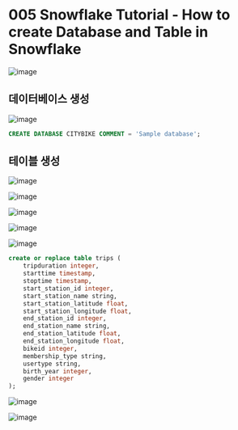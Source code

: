 # 005 Snowflake Tutorial - How to create Database and Table in Snowflake
![image](https://user-images.githubusercontent.com/102650331/170955464-22a62130-1775-4083-9569-b1c1319453f3.png)

## 데이터베이스 생성
![image](https://user-images.githubusercontent.com/102650331/170956067-19dce6e4-f434-4aec-9e13-168836129a2f.png)

```sql
CREATE DATABASE CITYBIKE COMMENT = 'Sample database';

```

## 테이블 생성
![image](https://user-images.githubusercontent.com/102650331/170956547-ba74e09f-01b9-4aa7-a02c-b22a6b55048a.png)

![image](https://user-images.githubusercontent.com/102650331/170956999-75b4c23b-368f-4380-a69e-dc60a97c222f.png)

![image](https://user-images.githubusercontent.com/102650331/170957236-8f6c8a98-e9b2-4a69-b72e-b6bb568e2c16.png)

![image](https://user-images.githubusercontent.com/102650331/170957473-a7a4f2b9-6819-4ea2-be23-75648ad0ad41.png)

![image](https://user-images.githubusercontent.com/102650331/170958434-f4fc69c7-02c3-4f63-bbc7-f0a95864b165.png)

```sql
create or replace table trips (
	tripduration integer,
	starttime timestamp,
	stoptime timestamp,
	start_station_id integer,
	start_station_name string,
	start_station_latitude float,
	start_station_longitude float,
	end_station_id integer,
	end_station_name string,
	end_station_latitude float,
	end_station_longitude float,
	bikeid integer,
	membership_type string,
	usertype string,
	birth_year integer,
	gender integer
);

```

![image](https://user-images.githubusercontent.com/102650331/170958585-bffd8a64-81ef-4452-a773-0ceecec1865b.png)

![image](https://user-images.githubusercontent.com/102650331/170962536-039b959f-78c8-4481-acfe-b1103b27c375.png)


